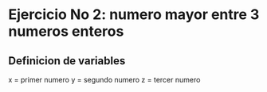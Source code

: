 # Ejercicio No 2: numero mayor entre 3 numeros enteros

## Definicion de variables 

x = primer numero
y = segundo numero
z = tercer numero 